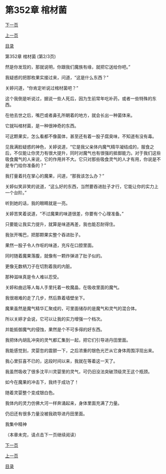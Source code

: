 <h1>第352章   棺材菌</h1>
            <div><p><a href="./1055_%E7%AC%AC352%E7%AB%A0_%E6%A3%BA%E6%9D%90%E8%8F%8C.md">下一页</a></p><p><a href="./1053_%E7%AC%AC352%E7%AB%A0_%E6%A3%BA%E6%9D%90%E8%8F%8C.md">上一页</a></p><p><a href="../">目录</a></p></div>
            <div><p>第352章   棺材菌 (第2/3页)</p><p>然是你发现的，那就说明，你跟我们魔族有缘，就把它送给你吧。”</p><p>我疑惑的把那枚果实接过来，问道，“这是什么东西？”</p><p>关婷问道，“你肯定听说过棺材菌吧？”</p><p>这个我倒是听说过，据说一些人死后，因为生前常年吃补药，或者一些特殊的东西。</p><p>在他去世之后，嘴巴或者鼻孔所朝着的地方，就会长出一种菌体来。</p><p>它就叫棺材菌，是一种很神奇的东西。</p><p>可这颗果实，怎么看都不像菌体，甚至还有着一股子腐臭味，不知道有没有毒。</p><p>见我满脸疑惑的神色，关婷说道，“它是我父亲体内魔气精华凝结成的，服食之后，不仅能让你灵力有很大提升，同时对魔气也有很强的抵御能力。对于我们这些吸食魔气的人来说，它的作用并不大。它只对那些吸食灵气的人才有用，你说是不是专门给你准备的？”</p><p>我打量着托在掌心的魔果，问道，“那我该怎么办？”</p><p>关婷似笑非笑的说道，“这么好的东西，当然要吞进肚子才行，它能让你的实力上一个台阶。”</p><p>听到她的话，我的眼睛就是一亮。</p><p>关婷苦笑着说道，“不过魔果的味道很差，你要有个心理准备。”</p><p>只要能让我实力提升，就算是味道再差，我也能忍耐得住。</p><p>我张开嘴巴，把那颗果实整个吞进肚子。</p><p>果然一股子令人作呕的味道，充斥在口腔里面。</p><p>同时随着魔果落腹，就像有一颗炸弹进了肚子似的。</p><p>更像无数柄刀子在切割着我的内脏。</p><p>那种滋味真是令人难以忍受。</p><p>关婷和曲远等人每人手里托着一枚魔晶，在吸收里面的魔气。</p><p>我很艰难的走了几步，然后靠着墙壁坐下。</p><p>魔果虽然是魔气精华汇聚成的，可里面储存的是魔气和灵气的混合体。</p><p>所以关婷才会说，它可以让我的实力增强一个档次。</p><p>并能抵御魔气的侵蚀，果然是个不可多得的好东西。</p><p>我把体内胡乱冲突的灵气都汇集到一起，把它们引导进丹田里面。</p><p>我能感觉到，灵婴忽的震颤一下，之后浓重的银色光芒从它身体周围浮现出来。</p><p>我心里狂喜不已的，这段时间以来，我就在等着这一天了。</p><p>我虽然吸收了很多沈平川灵婴里的灵气，可仍旧没法突破顶级灵王这个瓶颈。</p><p>如今在魔果的冲击下，我终于成功了！</p><p>随着灵婴整个变成银白色。</p><p>我体内的灵力仿佛大河一样奔涌起来，身体里面充满了力量。</p><p>仍旧还有很多力量没被我疏导进丹田里面。</p><p>我集中精神</p><p>（本章未完，请点击下一页继续阅读）</p></div>
            <div><p><a href="./1055_%E7%AC%AC352%E7%AB%A0_%E6%A3%BA%E6%9D%90%E8%8F%8C.md">下一页</a></p><p><a href="./1053_%E7%AC%AC352%E7%AB%A0_%E6%A3%BA%E6%9D%90%E8%8F%8C.md">上一页</a></p><p><a href="../">目录</a></p></div>